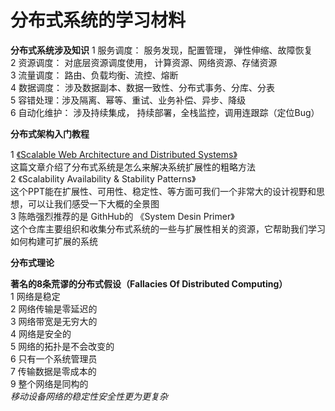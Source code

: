 # 分布式系统的学习材料  
**分布式系统涉及知识** 
  1 服务调度： 服务发现，配置管理， 弹性伸缩、故障恢复  
  2 资源调度： 对底层资源调度使用， 计算资源、网络资源、存储资源  
  3 流量调度： 路由、负载均衡、流控、熔断   
  4 数据调度： 涉及数据副本、数据一致性、分布式事务、分库、分表    
  5 容错处理：涉及隔离、幂等、重试、业务补偿、异步、降级   
  6 自动化维护： 涉及持续集成， 持续部署，全栈监控，调用连跟踪（定位Bug）  

**分布式架构入门教程**

  1 [《Scalable Web Architecture and Distributed Systems》](http://https://www.oschina.net/translate/scalable-web-architecture-and-distributed-systems?cmp)  
  这篇文章介绍了分布式系统是怎么来解决系统扩展性的粗略方法  
  2 《Scalability Availability & Stability Patterns》  
   这个PPT能在扩展性、可用性、稳定性、等方面可我们一个非常大的设计视野和思想，可以让我们感受一下大概的全景图  
  3  陈皓强烈推荐的是 GithHub的 《System Desin Primer》  
   这个仓库主要组织和收集分布式系统的一些与扩展性相关的资源，它帮助我们学习如何构建可扩展的系统  

 **分布式理论**

__著名的8条荒谬的分布式假设（Fallacies Of Distributed Computing）__  
1 网络是稳定  
2 网络传输是零延迟的  
3 网络带宽是无穷大的  
4 网络是安全的  
5 网络的拓扑是不会改变的  
6 只有一个系统管理员  
7 传输数据是零成本的  
9 整个网络是同构的  
*移动设备网络的稳定性安全性更为更复杂*
